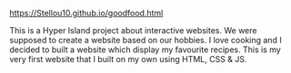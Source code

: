 https://Stellou10.github.io/goodfood.html


This is a Hyper Island project about interactive websites. We were supposed to create a website based on our hobbies.
I love cooking and I decided to built a website which display my favourite recipes. This is my very first website that I built on my own using HTML, CSS & JS.
